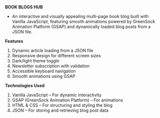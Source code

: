 **BOOK BLOGS HUB**
 - An interactive and visually appealing multi-page book blog built with Vanilla JavaScript, featuring smooth animations powered by GreenSock Animation Platform (GSAP) and dynamically loaded blog posts from a JSON file.

**Features**
1. Dynamic article loading from a JSON file
2. Responsive design for different screen sizes
3. Dark/light theme toggle
4. Newsletter subscription with validation
5. Accessible keyboard navigation
6. Smooth animations using GSAP
   
**Technologies Used**
1. Vanilla JavaScript – For dynamic interactivity
2. GSAP (GreenSock Animation Platform) – For animations
3. HTML & CSS – For structuring and styling the blog
4. JSON – For storing and retrieving blog post data
